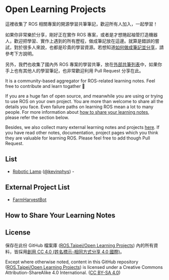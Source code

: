 # Open Learning Projects

這裡收集了 ROS 相關專案的開源學習共筆筆記，歡迎所有人加入，一起學習！

如果你非常樂於分享，剛好正在實作 ROS 專案，或者是才想捲起袖管打造機器人，歡迎把學習、實作上遇到的所有歷程，做成筆記放在這邊。就算是錯誤的嘗試，對於很多人來說，也都是珍貴的學習資源。若想知道[如何做成筆記並分享](#how-to-share-your-learning-notes)，請參考下方說明。

另外，我們也收集了國內外 ROS 專案的學習共筆，放在[外部共筆列表](#external-project-list)中，如果你手上也有其他人的學習筆記，也非常歡迎利用 Pull Request 分享在此。

It is a community-based aggregator for ROS-related learning notes. Feel free to contribute and learn togather 🙌

If you are a huge fan of open source, and meanwhile you are using or trying to use ROS on your own project. You are more than welcome to share all the details you face. Even failure paths on learning ROS mean a lot to many people. For more information about [how to share your learning notes](#how-to-share-your-learning-notes), please refer the section below.

Besides, we also collect many external learning notes and projects [here](#external-project-list). If you have read other notes, documentation, project pages which you think they are valuable for learning ROS. Please feel free to add though Pull Request.

## List
 
* [Robotic Lamp](Robotic%20Lamp) ([@kevinphys](https://github.com/kevinphys)) - 

## External Project List

* [FarmHarvestBot](https://paper.dropbox.com/doc/FBTUG-FarmHarvestBot-w2FKkhc4ZTlj6knhOK43p)

## How to Share Your Learning Notes

## License

保存在此份 GitHub 檔案庫 ([ROS.Taipei/Open Learning Projects](https://github.com/ROSTaipei/open-learning-projects)) 內的所有資料，皆採用[創用 CC 4.0 (姓名標示-相同方式分享 4.0 國際)](https://creativecommons.org/licenses/by-sa/4.0/)。

Except where otherwise noted, content in this GitHub repository ([ROS.Taipei/Open Learning Projects](https://github.com/ROSTaipei/open-learning-projects)) is licensed under a Creative Commons Attribution-ShareAlike 4.0 International. ([CC BY-SA 4.0](https://creativecommons.org/licenses/by-sa/4.0/))
